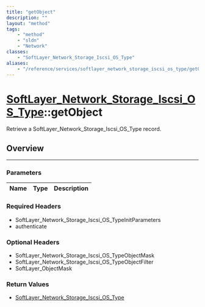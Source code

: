 ```yaml
---
title: "getObject"
description: ""
layout: "method"
tags:
    - "method"
    - "sldn"
    - "Network"
classes:
    - "SoftLayer_Network_Storage_Iscsi_OS_Type"
aliases:
    - "/reference/services/softlayer_network_storage_iscsi_os_type/getObject"
---
```

# [SoftLayer_Network_Storage_Iscsi_OS_Type](/reference/services/SoftLayer_Network_Storage_Iscsi_OS_Type)::getObject

Retrieve a SoftLayer_Network_Storage_Iscsi_OS_Type record.


## Overview 


-----

### Parameters 
|Name | Type | Description |
| --- | --- | --- |


### Required Headers
* SoftLayer_Network_Storage_Iscsi_OS_TypeInitParameters
* authenticate


### Optional Headers
* SoftLayer_Network_Storage_Iscsi_OS_TypeObjectMask
* SoftLayer_Network_Storage_Iscsi_OS_TypeObjectFilter
* SoftLayer_ObjectMask

### Return Values
* <a href='/reference/datatypes/SoftLayer_Network_Storage_Iscsi_OS_Type'>SoftLayer_Network_Storage_Iscsi_OS_Type </a>




